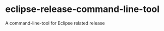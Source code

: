 eclipse-release-command-line-tool
=================================

A command-line-tool for Eclipse related release